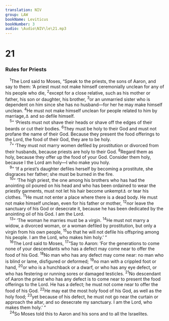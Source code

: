 ```yaml
---
translation: NIV
group: LAW
bookName: Leviticus 
bookNumber: 3
audio: \Audio\NIV\le\21.mp3
---
```


<div class="title"><h1>21</h1><h3>Rules for Priests </h3></div>
<span class="verse le_21_1"> <sup>1</sup>The Lord said to Moses, “Speak to the priests, the sons of Aaron, and say to them: ‘A priest must not make himself ceremonially unclean for any of his people who die, </span>
<span class="verse le_21_2"><sup>2</sup>except for a close relative, such as his mother or father, his son or daughter, his brother, </span>
<span class="verse le_21_3"><sup>3</sup>or an unmarried sister who is dependent on him since she has no husband—for her he may make himself unclean. </span>
<span class="verse le_21_4"><sup>4</sup>He must not make himself unclean for people related to him by marriage,<a data-toggle="tooltip" data-placement="bottom" title="Or unclean as a leader among his people">⚓</a> and so defile himself. <br/></span>
<span class="verse le_21_5"> <sup>5</sup>“ ‘Priests must not shave their heads or shave off the edges of their beards or cut their bodies. </span>
<span class="verse le_21_6"><sup>6</sup>They must be holy to their God and must not profane the name of their God. Because they present the food offerings to the Lord, the food of their God, they are to be holy. <br/></span>
<span class="verse le_21_7"> <sup>7</sup>“ ‘They must not marry women defiled by prostitution or divorced from their husbands, because priests are holy to their God. </span>
<span class="verse le_21_8"><sup>8</sup>Regard them as holy, because they offer up the food of your God. Consider them holy, because I the Lord am holy—I who make you holy. <br/></span>
<span class="verse le_21_9"> <sup>9</sup>“ ‘If a priest’s daughter defiles herself by becoming a prostitute, she disgraces her father; she must be burned in the fire. <br/></span>
<span class="verse le_21_10"> <sup>10</sup>“ ‘The high priest, the one among his brothers who has had the anointing oil poured on his head and who has been ordained to wear the priestly garments, must not let his hair become unkempt<a data-toggle="tooltip" data-placement="bottom" title="Or not uncover his head">⚓</a> or tear his clothes. </span>
<span class="verse le_21_11"><sup>11</sup>He must not enter a place where there is a dead body. He must not make himself unclean, even for his father or mother, </span>
<span class="verse le_21_12"><sup>12</sup>nor leave the sanctuary of his God or desecrate it, because he has been dedicated by the anointing oil of his God. I am the Lord. <br/></span>
<span class="verse le_21_13"> <sup>13</sup>“ ‘The woman he marries must be a virgin. </span>
<span class="verse le_21_14"><sup>14</sup>He must not marry a widow, a divorced woman, or a woman defiled by prostitution, but only a virgin from his own people, </span>
<span class="verse le_21_15"><sup>15</sup>so that he will not defile his offspring among his people. I am the Lord, who makes him holy.’ ” <br/></span>
<span class="verse le_21_16"> <sup>16</sup>The Lord said to Moses, </span>
<span class="verse le_21_17"><sup>17</sup>“Say to Aaron: ‘For the generations to come none of your descendants who has a defect may come near to offer the food of his God. </span>
<span class="verse le_21_18"><sup>18</sup>No man who has any defect may come near: no man who is blind or lame, disfigured or deformed; </span>
<span class="verse le_21_19"><sup>19</sup>no man with a crippled foot or hand, </span>
<span class="verse le_21_20"><sup>20</sup>or who is a hunchback or a dwarf, or who has any eye defect, or who has festering or running sores or damaged testicles. </span>
<span class="verse le_21_21"><sup>21</sup>No descendant of Aaron the priest who has any defect is to come near to present the food offerings to the Lord. He has a defect; he must not come near to offer the food of his God. </span>
<span class="verse le_21_22"><sup>22</sup>He may eat the most holy food of his God, as well as the holy food; </span>
<span class="verse le_21_23"><sup>23</sup>yet because of his defect, he must not go near the curtain or approach the altar, and so desecrate my sanctuary. I am the Lord, who makes them holy.’ ” <br/></span>
<span class="verse le_21_24"> <sup>24</sup>So Moses told this to Aaron and his sons and to all the Israelites. <br/></span>
